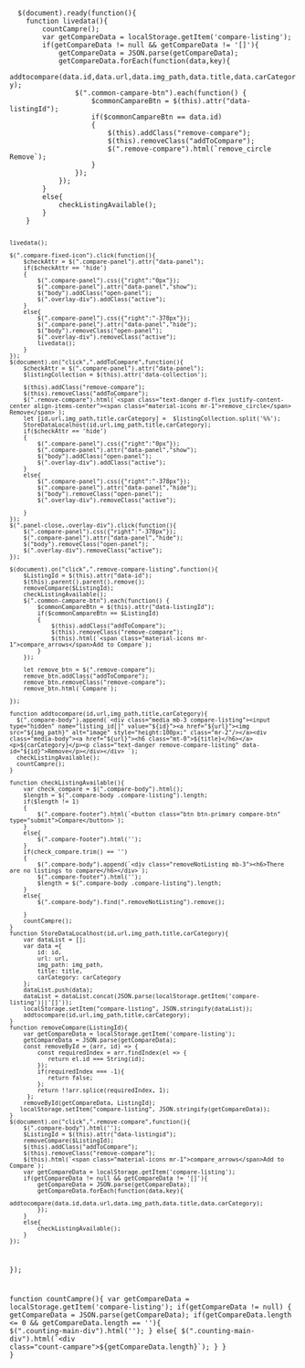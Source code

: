 <code>
  $(document).ready(function(){
    function livedata(){
        countCampre();
        var getCompareData = localStorage.getItem('compare-listing');
        if(getCompareData != null && getCompareData != '[]'){
            getCompareData = JSON.parse(getCompareData);
            getCompareData.forEach(function(data,key){
                addtocompare(data.id,data.url,data.img_path,data.title,data.carCategory);
                $(".common-campare-btn").each(function() {
                    $commonCampareBtn = $(this).attr("data-listingId");
                    if($commonCampareBtn == data.id)
                    {
                        $(this).addClass("remove-compare");
                        $(this).removeClass("addToCompare");
                        $(".remove-compare").html(`<span class="text-danger d-flex justify-content-center align-items-center"><span class="material-icons mr-1">remove_circle</span> Remove</span>`);
                    }
                });
            });  
        }
        else{
            checkListingAvailable();
        }
    }

    livedata();

    $(".compare-fixed-icon").click(function(){
        $checkAttr = $(".compare-panel").attr("data-panel");
        if($checkAttr == 'hide')
        {
            $(".compare-panel").css({"right":"0px"});
            $(".compare-panel").attr("data-panel","show");
            $("body").addClass("open-panel");
            $(".overlay-div").addClass("active");
        }
        else{
            $(".compare-panel").css({"right":"-378px"});
            $(".compare-panel").attr("data-panel","hide");
            $("body").removeClass("open-panel");
            $(".overlay-div").removeClass("active");
            livedata();
        }
    });
    $(document).on("click",".addToCompare",function(){
        $checkAttr = $(".compare-panel").attr("data-panel");
        $listingCollection = $(this).attr('data-collection');
        
        $(this).addClass("remove-compare");
        $(this).removeClass("addToCompare");
        $(".remove-compare").html(`<span class="text-danger d-flex justify-content-center align-items-center"><span class="material-icons mr-1">remove_circle</span> Remove</span>`);
        let [id,url,img_path,title,carCategory] =  $listingCollection.split('%%');
        StoreDataLocalhost(id,url,img_path,title,carCategory);
        if($checkAttr == 'hide')
        {
            $(".compare-panel").css({"right":"0px"});
            $(".compare-panel").attr("data-panel","show");
            $("body").addClass("open-panel");
            $(".overlay-div").addClass("active");
        }
        else{
            $(".compare-panel").css({"right":"-378px"});
            $(".compare-panel").attr("data-panel","hide");
            $("body").removeClass("open-panel");
            $(".overlay-div").removeClass("active");
           
        }
    });
    $(".panel-close,.overlay-div").click(function(){
        $(".compare-panel").css({"right":"-378px"});
        $(".compare-panel").attr("data-panel","hide");
        $("body").removeClass("open-panel");
        $(".overlay-div").removeClass("active");
    });
 
    $(document).on("click",".remove-compare-listing",function(){
        $ListingId = $(this).attr("data-id");
        $(this).parent().parent().remove();
        removeCompare($ListingId);
        checkListingAvailable();
        $(".common-campare-btn").each(function() {
            $commonCampareBtn = $(this).attr("data-listingId");
            if($commonCampareBtn == $ListingId)
            {
                $(this).addClass("addToCompare");
                $(this).removeClass("remove-compare");
                $(this).html(`<span class="material-icons mr-1">compare_arrows</span>Add to Compare`);
            }
        });
        
        let remove_btn = $(".remove-compare");
        remove_btn.addClass("addToCompare");
        remove_btn.removeClass("remove-compare");
        remove_btn.html(`Compare`);
        
    });
    
    function addtocompare(id,url,img_path,title,carCategory){
      $(".compare-body").append(`<div class="media mb-3 compare-listing"><input type="hidden" name="listing_id[]" value="${id}"><a href="${url}"><img src="${img_path}" alt="image" style="height:100px;" class="mr-2"/></a><div class="media-body"><a href="${url}"><h6 class="mt-0">${title}</h6></a><p>${carCategory}</p><p class="text-danger remove-compare-listing" data-id="${id}">Remove</p></div></div> `);
      checkListingAvailable();
      countCampre();
    }

    function checkListingAvailable(){
        var check_compare = $(".compare-body").html();
        $length = $(".compare-body .compare-listing").length;
        if($length != 1)
        {
            $(".compare-footer").html(`<button class="btn btn-primary compare-btn" type="submit">Compare</button>`);
        }
        else{
            $(".compare-footer").html('');
        }
        if(check_compare.trim() == '')
        {
            $(".compare-body").append(`<div class="removeNotListing mb-3"><h6>There are no listings to compare</h6></div>`);
            $(".compare-footer").html('');
            $length = $(".compare-body .compare-listing").length;
        }
        else{
            $(".compare-body").find(".removeNotListing").remove();
          
        }
        countCampre();
    }
    function StoreDataLocalhost(id,url,img_path,title,carCategory){
        var dataList = [];
        var data ={
            id: id,
            url: url,
            img_path: img_path,
            title: title,
            carCategory: carCategory
        };
        dataList.push(data);
        dataList = dataList.concat(JSON.parse(localStorage.getItem('compare-listing')||'[]'));
        localStorage.setItem("compare-listing", JSON.stringify(dataList));
        addtocompare(id,url,img_path,title,carCategory);
    }
    function removeCompare(ListingId){
        var getCompareData = localStorage.getItem('compare-listing');
        getCompareData = JSON.parse(getCompareData);
        const removeById = (arr, id) => {
            const requiredIndex = arr.findIndex(el => {
               return el.id === String(id);
            });
            if(requiredIndex === -1){
               return false;
            };
            return !!arr.splice(requiredIndex, 1);
         };
        removeById(getCompareData, ListingId);
       localStorage.setItem("compare-listing", JSON.stringify(getCompareData)); 
    }
    $(document).on("click",".remove-compare",function(){
        $(".compare-body").html('');
        $ListingId = $(this).attr("data-listingid");
        removeCompare($ListingId);
        $(this).addClass("addToCompare");
        $(this).removeClass("remove-compare");
        $(this).html(`<span class="material-icons mr-1">compare_arrows</span>Add to Compare`);
        var getCompareData = localStorage.getItem('compare-listing');
        if(getCompareData != null && getCompareData != '[]'){
            getCompareData = JSON.parse(getCompareData);
            getCompareData.forEach(function(data,key){
                addtocompare(data.id,data.url,data.img_path,data.title,data.carCategory);
            });  
        }
        else{
            checkListingAvailable();
        }
    });
});

function countCampre(){
    var getCompareData = localStorage.getItem('compare-listing');
    if(getCompareData != null)
    {
        getCompareData = JSON.parse(getCompareData);
        if(getCompareData.length <= 0 && getCompareData.length == ''){
            $(".counting-main-div").html('');
        }
        else{
            $(".counting-main-div").html(`<div class="count-campare">${getCompareData.length}</div>`);
        }
    }
}

</code>
